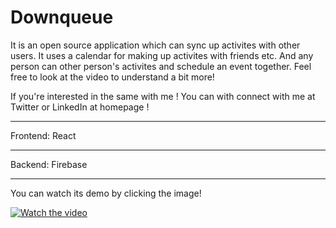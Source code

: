 # Downqueue
It is an open source application which can sync up activites with other users. It uses a calendar for making up activites with friends etc. And any person can other person's activites and schedule an event together. Feel free to look at the video to understand a bit more!

If you're interested in the same with me ! You can with connect with me at Twitter or LinkedIn at homepage !
<hr/>
Frontend: 
React 
<hr/>
Backend:
Firebase
<hr/>
You can watch its demo by clicking the image!

[![Watch the video](https://github.com/bluzeey/Downqueue/blob/main/client/public/assets/images/hero-image.jpg)](https://www.youtube.com/watch?v=3qJYhfWBQ7c)
